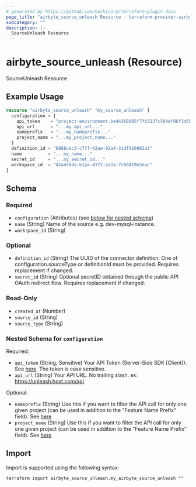 ```yaml
---
# generated by https://github.com/hashicorp/terraform-plugin-docs
page_title: "airbyte_source_unleash Resource - terraform-provider-airbyte"
subcategory: ""
description: |-
  SourceUnleash Resource
---
```


# airbyte_source_unleash (Resource)

SourceUnleash Resource

## Example Usage

```terraform
resource "airbyte_source_unleash" "my_source_unleash" {
  configuration = {
    api_token    = "project:environment.be44368985f7fb3237c584ef86f3d6bdada42ddbd63a019d26955178"
    api_url      = "...my_api_url..."
    nameprefix   = "...my_nameprefix..."
    project_name = "...my_project_name..."
  }
  definition_id = "6888cec3-c77f-42ae-92a4-31df920982a3"
  name          = "...my_name..."
  secret_id     = "...my_secret_id..."
  workspace_id  = "42a458da-b1aa-4372-ad2a-7c80419e5bac"
}
```

<!-- schema generated by tfplugindocs -->
## Schema

### Required

- `configuration` (Attributes) (see [below for nested schema](#nestedatt--configuration))
- `name` (String) Name of the source e.g. dev-mysql-instance.
- `workspace_id` (String)

### Optional

- `definition_id` (String) The UUID of the connector definition. One of configuration.sourceType or definitionId must be provided. Requires replacement if changed.
- `secret_id` (String) Optional secretID obtained through the public API OAuth redirect flow. Requires replacement if changed.

### Read-Only

- `created_at` (Number)
- `source_id` (String)
- `source_type` (String)

<a id="nestedatt--configuration"></a>
### Nested Schema for `configuration`

Required:

- `api_token` (String, Sensitive) Your API Token (Server-Side SDK [Client]). See <a href="https://docs.getunleash.io/how-to/how-to-create-api-tokens/">here</a>. The token is case sensitive.
- `api_url` (String) Your API URL. No trailing slash. ex: https://unleash.host.com/api

Optional:

- `nameprefix` (String) Use this if you want to filter the API call for only one given project (can be used in addition to the "Feature Name Prefix" field). See <a href="https://docs.getunleash.io/reference/api/legacy/unleash/client/features#filter-feature-toggles">here</a>
- `project_name` (String) Use this if you want to filter the API call for only one given project (can be used in addition to the "Feature Name Prefix" field). See <a href="https://docs.getunleash.io/reference/api/legacy/unleash/client/features#filter-feature-toggles">here</a>

## Import

Import is supported using the following syntax:

```shell
terraform import airbyte_source_unleash.my_airbyte_source_unleash ""
```
